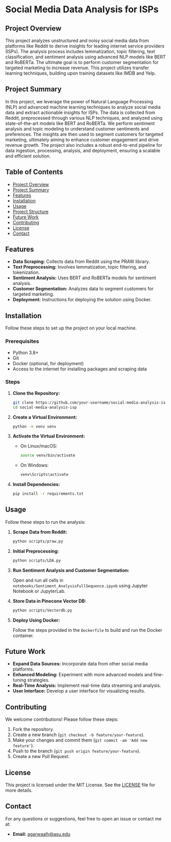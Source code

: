 # Social Media Data Analysis for ISPs

## Project Overview

This project analyzes unstructured and noisy social media data from platforms like Reddit to derive insights for leading internet service providers (ISPs). The analysis process includes lemmatization, topic filtering, text classification, and sentiment analysis using advanced NLP models like BERT and RoBERTa. The ultimate goal is to perform customer segmentation for targeted marketing to increase revenue. This project utilizes transfer learning techniques, building upon training datasets like IMDB and Yelp.

## Project Summary

In this project, we leverage the power of Natural Language Processing (NLP) and advanced machine learning techniques to analyze social media data and extract actionable insights for ISPs. The data is collected from Reddit, preprocessed through various NLP techniques, and analyzed using state-of-the-art models like BERT and RoBERTa. We perform sentiment analysis and topic modeling to understand customer sentiments and preferences. The insights are then used to segment customers for targeted marketing, ultimately aiming to enhance customer engagement and drive revenue growth. The project also includes a robust end-to-end pipeline for data ingestion, processing, analysis, and deployment, ensuring a scalable and efficient solution.

## Table of Contents

- [Project Overview](#project-overview)
- [Project Summary](#project-summary)
- [Features](#features)
- [Installation](#installation)
- [Usage](#usage)
- [Project Structure](#project-structure)
- [Future Work](#future-work)
- [Contributing](#contributing)
- [License](#license)
- [Contact](#contact)

## Features

- **Data Scraping:** Collects data from Reddit using the PRAW library.
- **Text Preprocessing:** Involves lemmatization, topic filtering, and tokenization.
- **Sentiment Analysis:** Uses BERT and RoBERTa models for sentiment analysis.
- **Customer Segmentation:** Analyzes data to segment customers for targeted marketing.
- **Deployment:** Instructions for deploying the solution using Docker.

## Installation

Follow these steps to set up the project on your local machine.

### Prerequisites

- Python 3.8+
- Git
- Docker (optional, for deployment)
- Access to the internet for installing packages and scraping data

### Steps

1. **Clone the Repository:**

    ```bash
    git clone https://github.com/your-username/social-media-analysis-isp.git
    cd social-media-analysis-isp
    ```

2. **Create a Virtual Environment:**

    ```bash
    python -m venv venv
    ```

3. **Activate the Virtual Environment:**

    - On Linux/macOS:

        ```bash
        source venv/bin/activate
        ```

    - On Windows:

        ```bash
        venv\Scripts\activate
        ```

4. **Install Dependencies:**

    ```bash
    pip install -r requirements.txt
    ```

## Usage

Follow these steps to run the analysis:

1. **Scrape Data from Reddit:**

    ```bash
    python scripts/praw.py
    ```

2. **Initial Preprocessing:**

    ```bash
    python scripts/LDA.py
    ```

3. **Run Sentiment Analysis and Customer Segmentation:**

    Open and run all cells in `notebooks/Sentiment_AnalysisFullSequence.ipynb` using Jupyter Notebook or JupyterLab.

4. **Store Data in Pinecone Vector DB:**

    ```bash
    python scripts/Vectordb.py
    ```

5. **Deploy Using Docker:**

    Follow the steps provided in the `Dockerfile` to build and run the Docker container.


## Future Work

- **Expand Data Sources:** Incorporate data from other social media platforms.
- **Enhanced Modeling:** Experiment with more advanced models and fine-tuning strategies.
- **Real-Time Analysis:** Implement real-time data streaming and analysis.
- **User Interface:** Develop a user interface for visualizing results.

## Contributing

We welcome contributions! Please follow these steps:

1. Fork the repository.
2. Create a new branch (`git checkout -b feature/your-feature`).
3. Make your changes and commit them (`git commit -am 'Add new feature'`).
4. Push to the branch (`git push origin feature/your-feature`).
5. Create a new Pull Request.

## License

This project is licensed under the MIT License. See the [LICENSE](LICENSE) file for more details.

## Contact

For any questions or suggestions, feel free to open an issue or contact me at:

- **Email:** agarwaalh@asu.edu
  


